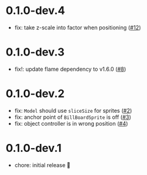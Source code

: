 # 0.1.0-dev.4

- fix: take z-scale into factor when positioning ([#12](https://github.com/wolfenrain/sashimi/pull/12))

# 0.1.0-dev.3

- fix!: update flame dependency to v1.6.0 ([#8](https://github.com/wolfenrain/sashimi/pull/8))

# 0.1.0-dev.2

- fix: `Model` should use `sliceSize` for sprites ([#2](https://github.com/wolfenrain/sashimi/pull/2))
- fix: anchor point of `BillBoardSprite` is off ([#3](https://github.com/wolfenrain/sashimi/pull/3))
- fix: object controller is in wrong position ([#4](https://github.com/wolfenrain/sashimi/pull/4))

# 0.1.0-dev.1

- chore: initial release 🎉
